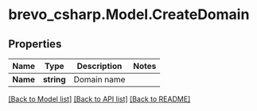 # brevo_csharp.Model.CreateDomain
## Properties

Name | Type | Description | Notes
------------ | ------------- | ------------- | -------------
**Name** | **string** | Domain name | 

[[Back to Model list]](../README.md#documentation-for-models) [[Back to API list]](../README.md#documentation-for-api-endpoints) [[Back to README]](../README.md)

